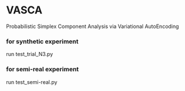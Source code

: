 # VASCA
Probabilistic Simplex Component Analysis via Variational AutoEncoding

### for synthetic experiment
run test_trial_N3.py

### for semi-real experiment
run test_semi-real.py
